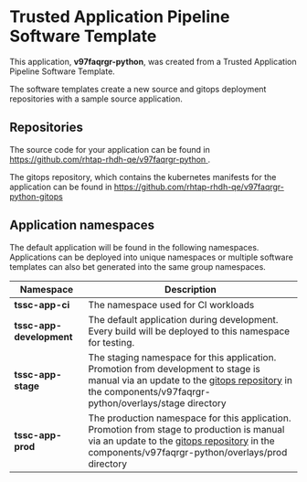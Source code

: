 # Trusted Application Pipeline Software Template

This application, **v97faqrgr-python**, was created from a Trusted Application Pipeline Software Template.

The software templates create a new source and gitops deployment repositories with a sample source application. 

## Repositories

The source code for your application can be found in [https://github.com/rhtap-rhdh-qe/v97faqrgr-python ](https://github.com/rhtap-rhdh-qe/v97faqrgr-python ).
 
The gitops repository, which contains the kubernetes manifests for the application can be found in 
[https://github.com/rhtap-rhdh-qe/v97faqrgr-python-gitops ](https://github.com/rhtap-rhdh-qe/v97faqrgr-python-gitops ) 

## Application namespaces 

The default application will be found in the following namespaces. Applications can be deployed into unique namespaces or multiple software templates can also bet generated into the same group namespaces.  

|  Namespace   |  Description   |  
| -------- | -------- |
| **tssc-app-ci** | The namespace used for CI workloads |
| **tssc-app-development** | The default application during development. Every build will be deployed to this namespace for testing. |
| **tssc-app-stage** | The staging namespace for this application. Promotion from development to stage is manual via an update to the [gitops repository](https://github.com/rhtap-rhdh-qe/v97faqrgr-python-gitops ) in the components/v97faqrgr-python/overlays/stage directory |
| **tssc-app-prod** | The production namespace for this application. Promotion from stage to production is manual via an update to the [gitops repository](https://github.com/rhtap-rhdh-qe/v97faqrgr-python-gitops ) in the components/v97faqrgr-python/overlays/prod directory |